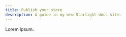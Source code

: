 ```yaml
---
title: Publish your store
description: A guide in my new Starlight docs site.
---
```


Lorem ipsum.
